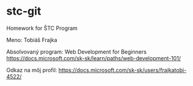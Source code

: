 # stc-git
Homework for ŠTC Program

Meno: Tobiáš Frajka

Absolvovaný program: Web Development for Beginners
https://docs.microsoft.com/sk-sk/learn/paths/web-development-101/

Odkaz na môj profil: https://docs.microsoft.com/sk-sk/users/frajkatobi-4522/
